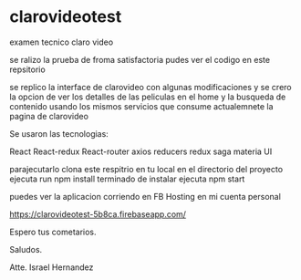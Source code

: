 # clarovideotest
examen tecnico claro video


se ralizo la prueba de froma satisfactoria pudes ver el codigo en este repsitorio 

se replico la interface de clarovideo con algunas modificaciones y se crero la opcion de ver los detalles de las peliculas en el home y la busqueda de contenido usando los mismos servicios que consume actualemnete la pagina de clarovideo 

Se usaron las tecnologias:

React
React-redux
React-router
axios
reducers
redux saga
materia UI

parajecutarlo clona este respitrio en tu local 
en el directorio del proyecto ejecuta 
run npm install
terminado de instalar ejecuta 
npm start

puedes ver la aplicacion corriendo en FB Hosting en mi cuenta personal 

https://clarovideotest-5b8ca.firebaseapp.com/

Espero tus cometarios.

Saludos. 

Atte. Israel Hernandez 
